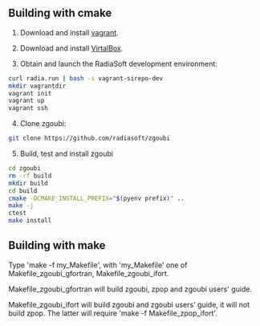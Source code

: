 Building with cmake
-------------------

1. Download and install [vagrant](https://www.vagrantup.com).

2. Download and install [VirtalBox](https://www.virtualbox.org).

3. Obtain and launch the RadiaSoft development environment:

```bash
curl radia.run | bash -s vagrant-sirepo-dev
mkdir vagrantdir
vagrant init
vagrant up
vagrant ssh
```

4. Clone zgoubi:

```bash
git clone https://github.com/radiasoft/zgoubi
```

5. Build, test and install zgoubi

```bash
cd zgoubi
rm -rf build
mkdir build
cd build
cmake -DCMAKE_INSTALL_PREFIX="$(pyenv prefix)" ..
make -j
ctest
make install
```
 
Building with make
------------------

Type 'make -f my_Makefile', 
with 'my_Makefile' one of Makefile_zgoubi_gfortran, Makefile_zgoubi_ifort. 

Makefile_zgoubi_gfortran will build zgoubi, zpop and zgoubi users' guide. 

Makefile_zgoubi_ifort will build zgoubi and zgoubi users' guide, it will not build zpop. The latter will require 'make -f Makefile_zpop_ifort'. 


